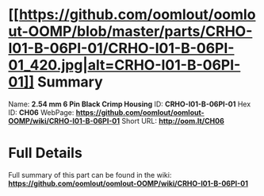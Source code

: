 
[[https://github.com/oomlout/oomlout-OOMP/blob/master/parts/CRHO-I01-B-06PI-01/CRHO-I01-B-06PI-01_420.jpg|alt=CRHO-I01-B-06PI-01]] 
Summary
=================

Name: __2.54 mm 6 Pin Black Crimp Housing__
ID: __CRHO-I01-B-06PI-01__
Hex ID: __CH06__
WebPage: __https://github.com/oomlout/oomlout-OOMP/wiki/CRHO-I01-B-06PI-01__
Short URL: __http://oom.lt/CH06__

Full Details
==========================
Full summary of this part can be found in the wiki:   
__https://github.com/oomlout/oomlout-OOMP/wiki/CRHO-I01-B-06PI-01__   

